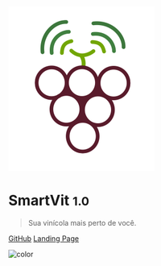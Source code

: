 ![logo](docs/software/imgs/icon.svg)
# SmartVit <small>1.0</small>

> Sua vinícola mais perto de você.

[GitHub](https://github.com/PI2-viticultura)
[Landing Page](http://smartvit-page.herokuapp.com/)

![color](#beffd6)

